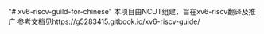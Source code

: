 "# xv6-riscv-guild-for-chinese" 
本项目由NCUT组建，旨在xv6-riscv翻译及推广
参考文档见https://g5283415.gitbook.io/xv6-riscv-guide/